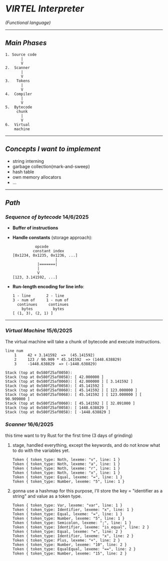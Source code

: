 # ***VIRTEL Interpreter***
  *(Functional language)*

---

## *Main Phases*
```plaintext
1. Source code
       |
       V
2.  Scanner
       |
       V
3.   Tokens
       |
       V
4.  Compiler
       |
       V
5.  Bytecode
     chunk
       |
       V
6.  Virtual
    machine
```
---

## *Concepts I want to implement*
- string interning
- garbage collection(mark-and-sweep)
- hash table
- own memory allocators
- ...

---

## *Path*

### *Sequence of bytecode* 14/6/2025
- **Buffer of instructions**
- **Handle constants** (storage approach):
  ```plaintext
            opcode
           constant index
  [0x1234, 0x1235, 0x1236, ...]
                     |
             |=======|
             |
             V
  [123, 3.141592, ...]
  ```

- **Run-length encoding for line info**:
  ```plaintext
  1 - line       2 - line
  3 - num of     1 - num of
    continues     continues
      bytes         bytes
  [ (1, 3), (2, 1) ]
  ```

---

### *Virtual Machine* 15/6/2025
The virtual machine will take a chunk of bytecode and execute instructions.

```plaintext
line num
    1     42 + 3.141592  =>  (45.141592)
    2     123 / 90.909 * 45.141592  => (1448.638829)
    3     -1448.638829  => (-1448.638829)

Stack (top at 0x580f25af0050):
Stack (top at 0x580f25af0058): [ 42.000000 ]
Stack (top at 0x580f25af0060): [ 42.000000 ] [ 3.141592 ]
Stack (top at 0x580f25af0058): [ 45.141592 ]
Stack (top at 0x580f25af0060): [ 45.141592 ] [ 123.000000 ]
Stack (top at 0x580f25af0068): [ 45.141592 ] [ 123.000000 ] [ 90.909000 ]
Stack (top at 0x580f25af0060): [ 45.141592 ] [ 32.091000 ]
Stack (top at 0x580f25af0058): [ 1448.638829 ]
Stack (top at 0x580f25af0058): [ -1448.638829 ]
```

### *Scanner* 16/6/2025
this time want to try Rust for the first time (3 days of grinding)

1. stage, handled everything, except the keywords, and do not know what to do with the variables yet.
    ```plaintext
    Token { token_type: Noth, lexeme: "v", line: 1 }
    Token { token_type: Noth, lexeme: "a", line: 1 }
    Token { token_type: Noth, lexeme: "r", line: 1 }
    Token { token_type: Noth, lexeme: "x", line: 1 }
    Token { token_type: Equal, lexeme: "=", line: 1 }
    Token { token_type: Number, lexeme: "5", line: 1 }
    ```
2.  gonna use a hashmap for this purpose, I'll store the key = "identifier as a string"
    and value as a token type.
    ```plaintext
    Token { token_type: Var, lexeme: "var", line: 1 }
    Token { token_type: Identifier, lexeme: "x", line: 1 }
    Token { token_type: Equal, lexeme: "=", line: 1 }
    Token { token_type: Number, lexeme: "5", line: 1 }
    Token { token_type: Semicolon, lexeme: ";", line: 1 }
    Token { token_type: Identifier, lexeme: "is_equal", line: 2 }
    Token { token_type: Equal, lexeme: "=", line: 2 }
    Token { token_type: Identifier, lexeme: "x", line: 2 }
    Token { token_type: Plus, lexeme: "+", line: 2 }
    Token { token_type: Number, lexeme: "10", line: 2 }
    Token { token_type: EqualEqual, lexeme: "==", line: 2 }
    Token { token_type: Number, lexeme: "15", line: 2 }
    ```



